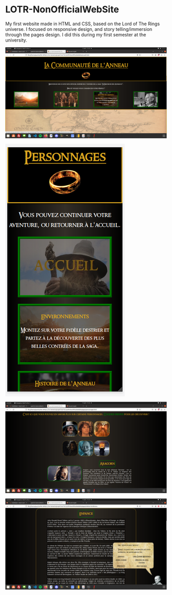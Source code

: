# LOTR-NonOfficialWebSite

My first website made in HTML and CSS, based on the Lord of The Rings universe. I focused on responsive design, and story telling/immersion through the pages design. I did this during my first semester at the university.

![Alt text](images/demos/index.png?raw=true "home")

![Alt text](images/demos/mobile.png?raw=true "responsive")

![Alt text](images/demos/persos.png?raw=true "characters")

![Alt text](images/demos/tolkien.png?raw=true "tolkien")
